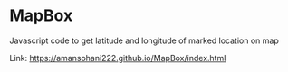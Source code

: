 # MapBox
Javascript code to get latitude and longitude of marked location on map

Link: https://amansohani222.github.io/MapBox/index.html
